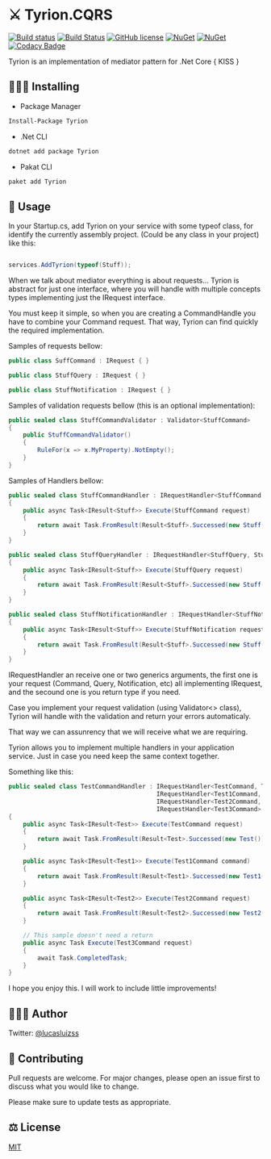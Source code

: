 # ⚔️ Tyrion.CQRS

[![Build status](https://ci.appveyor.com/api/projects/status/y0fmfl6e55aeee08?svg=true)](https://ci.appveyor.com/project/lucasluizss/tyrion-cqrs)
[![Build Status](https://dev.azure.com/lucasluizssdev/Tyrion.CQRS/_apis/build/status/lucasluizss.Tyrion.CQRS?branchName=master)](https://dev.azure.com/lucasluizssdev/Tyrion.CQRS/_build/latest?definitionId=1&branchName=master)
[![GitHub license](https://img.shields.io/github/license/lucasluizss/Tyrion.CQRS)](https://github.com/lucasluizss/Tyrion.CQRS)
[![NuGet](https://img.shields.io/nuget/dt/tyrion.svg)](https://www.nuget.org/packages/tyrion)
[![NuGet](https://img.shields.io/nuget/vpre/tyrion.svg)](https://www.nuget.org/packages/tyrion)
[![Codacy Badge](https://api.codacy.com/project/badge/Grade/1e18174734fa415a9e64ef831e87d4b4)](https://www.codacy.com/manual/lucasluizss/Tyrion.CQRS?utm_source=github.com&amp;utm_medium=referral&amp;utm_content=lucasluizss/Tyrion.CQRS&amp;utm_campaign=Badge_Grade)


Tyrion is an implementation of mediator pattern for .Net Core
{ KISS }

## 👨🏽‍💻 Installing

-	Package Manager
```bash
Install-Package Tyrion
```

-	.Net CLI
```bash
dotnet add package Tyrion
```

-	Pakat CLI
```bash
paket add Tyrion 
```

## 🧾 Usage

In your Startup.cs, add Tyrion on your service with some typeof class, for identify the currently assembly project. (Could be any class in your project) like this:

```csharp

services.AddTyrion(typeof(Stuff));

```

When we talk about mediator everything is about requests... Tyrion is abstract for just one interface, where you will handle with multiple concepts types implementing just the IRequest interface.

You must keep it simple, so when you are creating a CommandHandle you have to combine your Command request. That way, Tyrion can find quickly the required implementation.

Samples of requests bellow:

```csharp
public class SuffCommand : IRequest { }

public class StuffQuery : IRequest { }

public class StuffNotification : IRequest { }
```

Samples of validation requests bellow (this is an optional implementation):

```csharp
public sealed class StuffCommandValidator : Validator<StuffCommand>
{
	public StuffCommandValidator()
	{
		RuleFor(x => x.MyProperty).NotEmpty();
	}
}
```

Samples of Handlers bellow:

```csharp
public sealed class StuffCommandHandler : IRequestHandler<StuffCommand, Stuff>
{
	public async Task<IResult<Stuff>> Execute(StuffCommand request)
	{
		return await Task.FromResult(Result<Stuff>.Successed(new Stuff()));
	}
}

public sealed class StuffQueryHandler : IRequestHandler<StuffQuery, Stuff>
{
	public async Task<IResult<Stuff>> Execute(StuffQuery request)
	{
		return await Task.FromResult(Result<Stuff>.Successed(new Stuff()));
	}
}

public sealed class StuffNotificationHandler : IRequestHandler<StuffNotification, Stuff>
{
	public async Task<IResult<Stuff>> Execute(StuffNotification request)
	{
		return await Task.FromResult(Result<Stuff>.Successed(new Stuff()));
	}
}
```

IRequestHandler an receive one or two generics arguments, the first one is your request (Command, Query, Notification, etc) all implementing IRequest, and the secound one is you return type if you need.

Case you implement your request validation (using Validator<> class), Tyrion will handle with the validation and return your errors automaticaly.

That way we can assunrency that we will receive what we are requiring.

Tyrion allows you to implement multiple handlers in your application service. Just in case you need keep the same context together.

Something like this:

```csharp
public sealed class TestCommandHandler : IRequestHandler<TestCommand, Test>,
										 IRequestHandler<Test1Command, Test1>,
										 IRequestHandler<Test2Command, Test2>,
										 IRequestHandler<Test3Command>
{
	public async Task<IResult<Test>> Execute(TestCommand request)
	{
		return await Task.FromResult(Result<Test>.Successed(new Test()));
	}

	public async Task<IResult<Test1>> Execute(Test1Command command)
	{
		return await Task.FromResult(Result<Test1>.Successed(new Test1()));
	}

	public async Task<IResult<Test2>> Execute(Test2Command request)
	{
		return await Task.FromResult(Result<Test2>.Successed(new Test2()));
	}

	// This sample doesn't need a return
	public async Task Execute(Test3Command request)
	{
		await Task.CompletedTask;
	}
}
```

I hope you enjoy this. I will work to include little improvements!

## 🙋🏽‍♂️ Author

Twitter: [@lucasluizss](https://twitter.com/lucasluizss)

## 📝 Contributing
Pull requests are welcome. For major changes, please open an issue first to discuss what you would like to change.

Please make sure to update tests as appropriate.

## ⚖️ License
[MIT](https://choosealicense.com/licenses/mit/)
